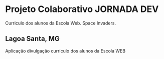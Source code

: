 # Projeto Colaborativo JORNADA DEV
Curriculo dos alunos da Escola Web. Space Invaders.

## Lagoa Santa, MG ##

Aplicação divulgação curriculo dos alunos da Escola WEB
